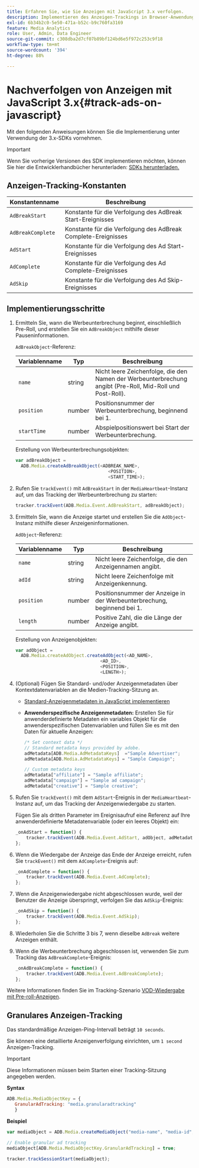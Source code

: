 ```yaml
---
title: Erfahren Sie, wie Sie Anzeigen mit JavaScript 3.x verfolgen.
description: Implementieren des Anzeigen-Trackings in Browser-Anwendungen (JS) mit dem Media SDK.
exl-id: 6b34b2c0-5e50-471a-b52c-b9c760fa3169
feature: Media Analytics
role: User, Admin, Data Engineer
source-git-commit: c308dba2d7cf07b89bf124bd6e5f972c253c9f18
workflow-type: tm+mt
source-wordcount: '394'
ht-degree: 88%

---
```


# Nachverfolgen von Anzeigen mit JavaScript 3.x{#track-ads-on-javascript}

Mit den folgenden Anweisungen können Sie die Implementierung unter Verwendung der 3.x-SDKs vornehmen.

>[!IMPORTANT]
>
>Wenn Sie vorherige Versionen des SDK implementieren möchten, können Sie hier die Entwicklerhandbücher herunterladen: [SDKs herunterladen.](/help/getting-started/download-sdks.md)

## Anzeigen-Tracking-Konstanten

| Konstantenname | Beschreibung   |
|---|---|
| `AdBreakStart` | Konstante für die Verfolgung des AdBreak Start-Ereignisses |
| `AdBreakComplete` | Konstante für die Verfolgung des AdBreak Complete-Ereignisses |
| `AdStart` | Konstante für die Verfolgung des Ad Start-Ereignisses |
| `AdComplete` | Konstante für die Verfolgung des Ad Complete-Ereignisses |
| `AdSkip` | Konstante für die Verfolgung des Ad Skip-Ereignisses |

## Implementierungsschritte

1. Ermitteln Sie, wann die Werbeunterbrechung beginnt, einschließlich Pre-Roll, und erstellen Sie ein `AdBreakObject` mithilfe dieser Pauseninformationen.

   `AdBreakObject`-Referenz:

   | Variablenname | Typ | Beschreibung |
   | --- | --- | --- |
   | `name` | string | Nicht leere Zeichenfolge, die den Namen der Werbeunterbrechung angibt (Pre-Roll, Mid-Roll und Post-Roll). |
   | `position` | number | Positionsnummer der Werbeunterbrechung, beginnend bei 1. |
   | `startTime` | number | Abspielpositionswert bei Start der Werbeunterbrechung. |

   Erstellung von Werbeunterbrechungsobjekten:

   ```js
   var adBreakObject =
     ADB.Media.createAdBreakObject(<ADBREAK_NAME>,
                                      <POSITION>,
                                      <START_TIME>);
   ```

1. Rufen Sie `trackEvent()` mit `AdBreakStart` in der `MediaHeartbeat`-Instanz auf, um das Tracking der Werbeunterbrechung zu starten:

   ```js
   tracker.trackEvent(ADB.Media.Event.AdBreakStart, adBreakObject);
   ```

1. Ermitteln Sie, wann die Anzeige startet und erstellen Sie die `AdObject`-Instanz mithilfe dieser Anzeigeninformationen.

   `AdObject`-Referenz:

   | Variablenname | Typ | Beschreibung |
   | --- | --- | --- |
   | `name` | string | Nicht leere Zeichenfolge, die den Anzeigennamen angibt. |
   | `adId` | string | Nicht leere Zeichenfolge mit Anzeigenkennung. |
   | `position` | number | Positionsnummer der Anzeige in der Werbeunterbrechung, beginnend bei 1. |
   | `length` | number | Positive Zahl, die die Länge der Anzeige angibt. |

   Erstellung von Anzeigenobjekten:

   ```js
   var adObject =
     ADB.Media.createAdObject.createAdObject(<AD_NAME>,
                                   <AD_ID>,
                                   <POSITION>,
                                   <LENGTH>);
   ```

1. (Optional) Fügen Sie Standard- und/oder Anzeigenmetadaten über Kontextdatenvariablen an die Medien-Tracking-Sitzung an.

   * [Standard-Anzeigenmetadaten in JavaScript implementieren](/help/use-cases/track-ads/impl-std-ad-metadata/impl-std-ad-md-js/impl-std-ad-metadata-js3.md)
   * **Anwenderspezifische Anzeigenmetadaten:** Erstellen Sie für anwenderdefinierte Metadaten ein variables Objekt für die anwenderspezifischen Datenvariablen und füllen Sie es mit den Daten für aktuelle Anzeigen:

     ```js
     /* Set context data */
     // Standard metadata keys provided by adobe.
     adMetadata[ADB.Media.AdMetadataKeys]  ="Sample Advertiser";
     adMetadata[ADB.Media.AdMetadataKeys] = "Sample Campaign";
     
     // Custom metadata keys
     adMetadata["affiliate"] = "Sample affiliate";
     adMetadata["campaign"] = "Sample ad campaign";
     adMetadata["creative"] = "Sample creative";
     ```

1. Rufen Sie `trackEvent()` mit dem `AdStart`-Ereignis in der `MediaHeartbeat`-Instanz auf, um das Tracking der Anzeigenwiedergabe zu starten.

   Fügen Sie als dritten Parameter im Ereignisaufruf eine Referenz auf Ihre anwenderdefinierte Metadatenvariable (oder ein leeres Objekt) ein:

   ```js
   _onAdStart = function() {
       tracker.trackEvent(ADB.Media.Event.AdStart, adObject, adMetadata);
   };
   ```

1. Wenn die Wiedergabe der Anzeige das Ende der Anzeige erreicht, rufen Sie `trackEvent()` mit dem `AdComplete`-Ereignis auf:

   ```js
   _onAdComplete = function() {
       tracker.trackEvent(ADB.Media.Event.AdComplete);
   };
   ```

1. Wenn die Anzeigenwiedergabe nicht abgeschlossen wurde, weil der Benutzer die Anzeige überspringt, verfolgen Sie das `AdSkip`-Ereignis:

   ```js
   _onAdSkip = function() {
       tracker.trackEvent(ADB.Media.Event.AdSkip);
   };
   ```

1. Wiederholen Sie die Schritte 3 bis 7, wenn dieselbe `AdBreak` weitere Anzeigen enthält.
1. Wenn die Werbeunterbrechung abgeschlossen ist, verwenden Sie zum Tracking das `AdBreakComplete`-Ereignis:

   ```js
   _onAdBreakComplete = function() {
       tracker.trackEvent(ADB.Media.Event.AdBreakComplete);
   };
   ```

Weitere Informationen finden Sie im Tracking-Szenario [VOD-Wiedergabe mit Pre-roll-Anzeigen](/help/use-cases/tracking-scenarios/vod-preroll-ads.md).

## Granulares Anzeigen-Tracking

Das standardmäßige Anzeigen-Ping-Intervall beträgt `10 seconds`.

Sie können eine detaillierte Anzeigenverfolgung einrichten, um `1 second` Anzeigen-Tracking.

>[!IMPORTANT]
>
>Diese Informationen müssen beim Starten einer Tracking-Sitzung angegeben werden.



**Syntax**

```javascript
ADB.Media.MediaObjectKey = {
   GranularAdTracking: "media.granularadtracking"
   }
```

**Beispiel**

```javascript
var mediaObject = ADB.Media.createMediaObject("media-name", "media-id", 60, ADB.Media.StreamType.VOD, ADB.Media.MediaType.Video);

// Enable granular ad tracking
mediaObject[ADB.Media.MediaObjectKey.GranularAdTracking] = true;

tracker.trackSessionStart(mediaObject);
```
